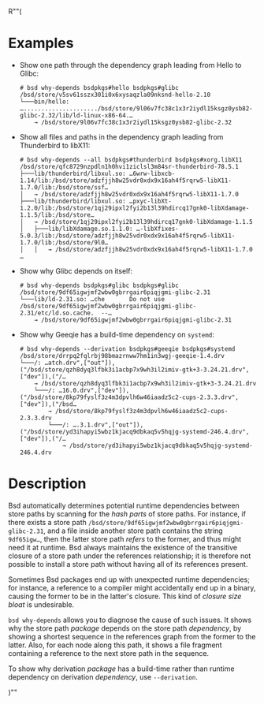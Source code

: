 R""(

# Examples

* Show one path through the dependency graph leading from Hello to
  Glibc:

  ```console
  # bsd why-depends bsdpkgs#hello bsdpkgs#glibc
  /bsd/store/v5sv61sszx301i0x6xysaqzla09nksnd-hello-2.10
  └───bin/hello: …...................../bsd/store/9l06v7fc38c1x3r2iydl15ksgz0ysb82-glibc-2.32/lib/ld-linux-x86-64.…
      → /bsd/store/9l06v7fc38c1x3r2iydl15ksgz0ysb82-glibc-2.32
  ```

* Show all files and paths in the dependency graph leading from
  Thunderbird to libX11:

  ```console
  # bsd why-depends --all bsdpkgs#thunderbird bsdpkgs#xorg.libX11
  /bsd/store/qfc8729nzpdln1h0hvi1ziclsl3m84sr-thunderbird-78.5.1
  ├───lib/thunderbird/libxul.so: …6wrw-libxcb-1.14/lib:/bsd/store/adzfjjh8w25vdr0xdx9x16ah4f5rqrw5-libX11-1.7.0/lib:/bsd/store/ssf…
  │   → /bsd/store/adzfjjh8w25vdr0xdx9x16ah4f5rqrw5-libX11-1.7.0
  ├───lib/thunderbird/libxul.so: …pxyc-libXt-1.2.0/lib:/bsd/store/1qj29ipxl2fyi2b13l39hdircq17gnk0-libXdamage-1.1.5/lib:/bsd/store…
  │   → /bsd/store/1qj29ipxl2fyi2b13l39hdircq17gnk0-libXdamage-1.1.5
  │   ├───lib/libXdamage.so.1.1.0: …-libXfixes-5.0.3/lib:/bsd/store/adzfjjh8w25vdr0xdx9x16ah4f5rqrw5-libX11-1.7.0/lib:/bsd/store/9l0…
  │   │   → /bsd/store/adzfjjh8w25vdr0xdx9x16ah4f5rqrw5-libX11-1.7.0
  …
  ```

* Show why Glibc depends on itself:

  ```console
  # bsd why-depends bsdpkgs#glibc bsdpkgs#glibc
  /bsd/store/9df65igwjmf2wbw0gbrrgair6piqjgmi-glibc-2.31
  └───lib/ld-2.31.so: …che       Do not use /bsd/store/9df65igwjmf2wbw0gbrrgair6piqjgmi-glibc-2.31/etc/ld.so.cache.  --…
      → /bsd/store/9df65igwjmf2wbw0gbrrgair6piqjgmi-glibc-2.31
  ```

* Show why Geeqie has a build-time dependency on `systemd`:

  ```console
  # bsd why-depends --derivation bsdpkgs#geeqie bsdpkgs#systemd
  /bsd/store/drrpq2fqlrbj98bmazrnww7hm1in3wgj-geeqie-1.4.drv
  └───/: …atch.drv",["out"]),("/bsd/store/qzh8dyq3lfbk3i1acbp7x9wh3il2imiv-gtk+3-3.24.21.drv",["dev"]),("/…
      → /bsd/store/qzh8dyq3lfbk3i1acbp7x9wh3il2imiv-gtk+3-3.24.21.drv
      └───/: …16.0.drv",["dev"]),("/bsd/store/8kp79fyslf3z4m3dpvlh6w46iaadz5c2-cups-2.3.3.drv",["dev"]),("/bsd…
          → /bsd/store/8kp79fyslf3z4m3dpvlh6w46iaadz5c2-cups-2.3.3.drv
          └───/: ….3.1.drv",["out"]),("/bsd/store/yd3ihapyi5wbz1kjacq9dbkaq5v5hqjg-systemd-246.4.drv",["dev"]),("/…
              → /bsd/store/yd3ihapyi5wbz1kjacq9dbkaq5v5hqjg-systemd-246.4.drv
  ```

# Description

Bsd automatically determines potential runtime dependencies between
store paths by scanning for the *hash parts* of store paths. For
instance, if there exists a store path
`/bsd/store/9df65igwjmf2wbw0gbrrgair6piqjgmi-glibc-2.31`, and a file
inside another store path contains the string `9df65igw…`, then the
latter store path *refers* to the former, and thus might need it at
runtime. Bsd always maintains the existence of the transitive closure
of a store path under the references relationship; it is therefore not
possible to install a store path without having all of its references
present.

Sometimes Bsd packages end up with unexpected runtime dependencies;
for instance, a reference to a compiler might accidentally end up in a
binary, causing the former to be in the latter's closure. This kind of
*closure size bloat* is undesirable.

`bsd why-depends` allows you to diagnose the cause of such issues. It
shows why the store path *package* depends on the store path
*dependency*, by showing a shortest sequence in the references graph
from the former to the latter. Also, for each node along this path, it
shows a file fragment containing a reference to the next store path in
the sequence.

To show why derivation *package* has a build-time rather than runtime
dependency on derivation *dependency*, use `--derivation`.

)""
